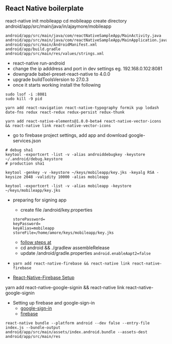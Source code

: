 ## React Native boilerplate

react-native init mobileapp
cd mobileapp
create directory android/app/src/main/java/in/ajaymore/mobileapp

```
android/app/src/main/java/com/reactNativeSampleApp/MainActivity.java
android/app/src/main/java/com/reactNativeSampleApp/MainApplication.java
android/app/src/main/AndroidManifest.xml
android/app/build.gradle
android/app/src/main/res/values/strings.xml
```

* react-native run-android
* change the ip adddress and port in dev settings eg. 192.168.0.102:8081
* downgrade babel-preset-react-native to 4.0.0
* upgrade buildToolsVersion to 27.0.3
* once it starts working install the following

```
sudo lsof -i :8081
sudo kill -9 pid
```

```
yarn add react-navigation react-native-typography formik yup lodash date-fns redux react-redux redux-persist redux-thunk

yarn add react-native-elements@1.0.0-beta4 react-native-vector-icons && react-native link react-native-vector-icons
```

* go to firebase project settings, add app and download google-services.json

```
# debug sha1
keytool -exportcert -list -v -alias androiddebugkey -keystore ~/.android/debug.keystore
# production sha1

keytool -genkey -v -keystore ~/keys/mobileapp/key.jks -keyalg RSA -keysize 2048 -validity 10000 -alias mobileapp

keytool -exportcert -list -v -alias mobileapp -keystore ~/keys/mobileapp/key.jks
```

* preparing for signing app

  * create file <app dir>/android/key.properties

  ```
  storePassword=
  keyPassword=
  keyAlias=mobileapp
  storeFile=/home/amore/keys/mobileapp/key.jks
  ```

  * [follow steps at](https://flutter.io/android-release/)
  * cd android && ./gradlew assembleRelease
  * update <app dir>/android/gradle.properties `android.enableAapt2=false`

* `yarn add react-native-firebase && react-native link react-native-firebase`
* [React-Native-Firebase Setup](https://rnfirebase.io/docs/v4.0.x/installation/android)

yarn add react-native-google-signin && react-native link react-native-google-signin

* Setting up firebase and google-sign-in
  * [google-sign-in](https://github.com/devfd/react-native-google-signin/blob/master/android-guide.md)
  * [firebase]()

```
react-native bundle --platform android --dev false --entry-file index.js --bundle-output android/app/src/main/assets/index.android.bundle --assets-dest android/app/src/main/res
```
